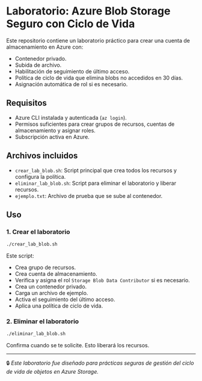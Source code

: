 # Laboratorio: Azure Blob Storage Seguro con Ciclo de Vida

Este repositorio contiene un laboratorio práctico para crear una cuenta de almacenamiento en Azure con:
- Contenedor privado.
- Subida de archivo.
- Habilitación de seguimiento de último acceso.
- Política de ciclo de vida que elimina blobs no accedidos en 30 días.
- Asignación automática de rol si es necesario.

## Requisitos

- Azure CLI instalada y autenticada (`az login`).
- Permisos suficientes para crear grupos de recursos, cuentas de almacenamiento y asignar roles.
- Subscripción activa en Azure.

## Archivos incluidos

- `crear_lab_blob.sh`: Script principal que crea todos los recursos y configura la política.
- `eliminar_lab_blob.sh`: Script para eliminar el laboratorio y liberar recursos.
- `ejemplo.txt`: Archivo de prueba que se sube al contenedor.

## Uso

### 1. Crear el laboratorio

```bash
./crear_lab_blob.sh
```

Este script:
- Crea grupo de recursos.
- Crea cuenta de almacenamiento.
- Verifica y asigna el rol `Storage Blob Data Contributor` si es necesario.
- Crea un contenedor privado.
- Carga un archivo de ejemplo.
- Activa el seguimiento del último acceso.
- Aplica una política de ciclo de vida.

### 2. Eliminar el laboratorio

```bash
./eliminar_lab_blob.sh
```

Confirma cuando se te solicite. Esto liberará los recursos.

---

🔒 _Este laboratorio fue diseñado para prácticas seguras de gestión del ciclo de vida de objetos en Azure Storage._
